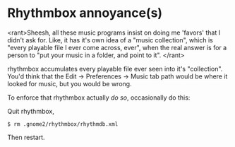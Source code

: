 # Rhythmbox annoyance(s)

\<rant\>Sheesh, all these music programs insist on doing me 'favors'
that I didn't ask for. Like, it has it's own idea of a "music
collection", which is "every playable file I ever come across, ever",
when the real answer is for a person to "put your music in a folder, and
point to it". \</rant\>

rhythmbox accumulates every playable file ever seen into it's
"collection". You'd think that the Edit -\> Preferences -\> Music tab
path would be where it looked for music, but you would be wrong.

To enforce that rhythmbox actually *do so*, occasionally do this:

Quit rhythmbox,

    $ rm .gnome2/rhythmbox/rhythmdb.xml

Then restart.
